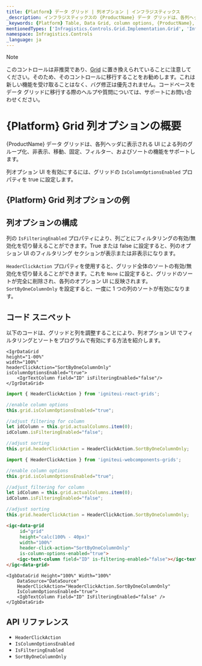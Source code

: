 ```yaml
---
title: {Platform} データ グリッド | 列オプション | インフラジスティックス
_description: インフラジスティックスの {ProductName} データ グリッドは、各列ヘッダーのドロップダウン UI を介して列のピン固定、移動、フィルター、およびソートの機能をサポートします。{ProductName} テーブルの列オプションを是非お試しください!
_keywords: {Platform} Table, Data Grid, column options, {ProductName}, Infragistics, {Platform} テーブル, データ グリッド, 列オプション, インフラジスティックス
mentionedTypes: ['Infragistics.Controls.Grid.Implementation.Grid', 'Infragistics.Controls.Grid.Implementation.HeaderClickAction', 'Infragistics.Controls.Grid.Implementation.Column']
namespace: Infragistics.Controls
_language: ja
---
```


<!-- Blazor, WebComponents -->

> [!Note]
このコントロールは非推奨であり、[Grid](grid/overview.md) に置き換えられていることに注意してください。そのため、そのコントロールに移行することをお勧めします。これは新しい機能を受け取ることはなく、バグ修正は優先されません。コードベースをデータ グリッドに移行する際のヘルプや質問については、サポートにお問い合わせください。 

<!-- end: Blazor, WebComponents -->

# {Platform} Grid 列オプションの概要

{ProductName} データ グリッドは、各列ヘッダに表示される UI による列のグループ化、非表示、移動、固定、フィルター、およびソートの機能をサポートします。

列オプション UI を有効にするには、グリッドの `IsColumnOptionsEnabled` プロパティを true に設定します。

## {Platform} Grid 列オプションの例


<code-view style="height: 600px"
           data-demos-base-url="{environment:dvDemosBaseUrl}"
           iframe-src="{environment:dvDemosBaseUrl}/grids/data-grid-column-options"
           alt="{Platform} Grid 列オプションの例"
           github-src="grids/data-grid/column-options">
</code-view>

<div class="divider--half"></div>

## 列オプションの構成

列の `IsFilteringEnabled` プロパティにより、列ごとにフィルタリングの有効/無効化を切り替えることができます。True または false に設定すると、列のオプション UI のフィルタリング セクションが表示または非表示になります。

`HeaderClickAction` プロパティを使用すると、グリッド全体のソートの有効/無効化を切り替えることができます。これを `None` に設定すると、グリッドのソートが完全に削除され、各列のオプション UI に反映されます。`SortByOneColumnOnly` を設定すると、一度に 1 つの列のソートが有効になります。

## コード スニペット

以下のコードは、グリッドと列を調整することにより、列オプション UI でフィルタリングとソートをプログラムで有効にする方法を紹介します。

```tsx
<IgrDataGrid
height="1-00%"
width="100%"
headerClickAction="SortByOneColumnOnly"
isColumnOptionsEnabled="true">
    <IgrTextColumn field="ID" isFilteringEnabled="false"/>
</IgrDataGrid>
```

<!--React-->
```ts
import { HeaderClickAction } from 'igniteui-react-grids';

//enable column options
this.grid.isColumnOptionsEnabled="true";

//adjust filtering for column
let idColumn = this.grid.actualColumns.item(0);
idColumn.isFilteringEnabled="false";

//adjust sorting
this.grid.headerClickAction = HeaderClickAction.SortByOneColumnOnly;
```

<!--WebComponents-->
```ts
import { HeaderClickAction } from 'igniteui-webcomponents-grids';

//enable column options
this.grid.isColumnOptionsEnabled="true";

//adjust filtering for column
let idColumn = this.grid.actualColumns.item(0);
idColumn.isFilteringEnabled="false";

//adjust sorting
this.grid.headerClickAction = HeaderClickAction.SortByOneColumnOnly;
```

```html
<igc-data-grid
     id="grid"
     height="calc(100% - 40px)"
     width="100%"
     header-click-action="SortByOneColumnOnly"
     is-column-options-enabled="true">
    <igc-text-column field="ID" is-filtering-enabled="false"></igc-text-column>
</igc-data-grid>
```

```razor
<IgbDataGrid Height="100%" Width="100%"
    DataSource="DataSource"
    HeaderClickAction="HeaderClickAction.SortByOneColumnOnly"
    IsColumnOptionsEnabled="true">
    <IgbTextColumn Field="ID" IsFilteringEnabled="false" />
</IgbDataGrid>
```

## API リファレンス

 - `HeaderClickAction`
 - `IsColumnOptionsEnabled`
 - `IsFilteringEnabled`
 - `SortByOneColumnOnly`